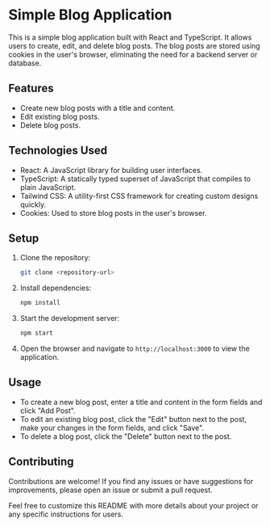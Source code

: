 # Simple Blog Application

This is a simple blog application built with React and TypeScript. It allows users to create, edit, and delete blog posts. The blog posts are stored using cookies in the user's browser, eliminating the need for a backend server or database.

## Features

- Create new blog posts with a title and content.
- Edit existing blog posts.
- Delete blog posts.

## Technologies Used

- React: A JavaScript library for building user interfaces.
- TypeScript: A statically typed superset of JavaScript that compiles to plain JavaScript.
- Tailwind CSS: A utility-first CSS framework for creating custom designs quickly.
- Cookies: Used to store blog posts in the user's browser.

## Setup

1. Clone the repository:

    ```bash
    git clone <repository-url>
    ```

2. Install dependencies:

    ```bash
    npm install
    ```

3. Start the development server:

    ```bash
    npm start
    ```

4. Open the browser and navigate to `http://localhost:3000` to view the application.

## Usage

- To create a new blog post, enter a title and content in the form fields and click "Add Post".
- To edit an existing blog post, click the "Edit" button next to the post, make your changes in the form fields, and click "Save".
- To delete a blog post, click the "Delete" button next to the post.

## Contributing

Contributions are welcome! If you find any issues or have suggestions for improvements, please open an issue or submit a pull request.


Feel free to customize this README with more details about your project or any specific instructions for users.
